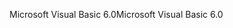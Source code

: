 <span data-ttu-id="5673d-101">Microsoft Visual Basic 6.0</span><span class="sxs-lookup"><span data-stu-id="5673d-101">Microsoft Visual Basic 6.0</span></span>